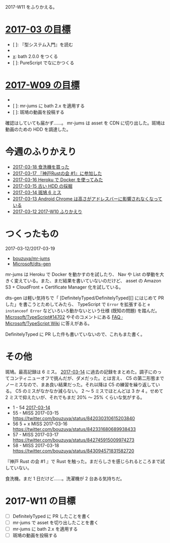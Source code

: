 2017-W11 をふりかえる。

# [2017-03 の目標][2017-02-28]

- [ ]: 『型システム入門』を読む
- [x]: 斑鳩を続ける
- [x]: bath 2.0.0 をつくる
- [ ]: PureScript でなにかつくる

# [2017-W09 の目標][2017-02-26]

- [x]: 毎日、週の目標を確認する
- [ ]: mr-jums に bath 2.x を適用する
- [ ]: 斑鳩の動画を投稿する

確認はしていても届かず……。 mr-jums は asset を CDN に切り出した。斑鳩は動画のための HDD を調達した。

# 今週のふりかえり

- [2017-03-18 食洗機を買った][2017-03-18]
- [2017-03-17 『神戸Rustの会 #1』に参加した][2017-03-17]
- [2017-03-16 Heroku で Docker を使ってみた][2017-03-16]
- [2017-03-15 古い HDD の採掘][2017-03-15]
- [2017-03-14 斑鳩 6 ミス][2017-03-14]
- [2017-03-13 Android Chrome は高さがアドレスバーに影響されなくなっている][2017-03-13]
- [2017-03-12 2017-W10 ふりかえり][2017-03-12]

# つくったもの

2017-03-12/2017-03-19

- [bouzuya/mr-jums][]
- [Microsoft/dts-gen][]

mr-jums は Heroku で Docker を動かすのを試したり、 Nav や List の挙動を大きく変えている。また、まだ結果を書いていないのだけど、 asset の Amazon S3 + CloudFront + Certificate Manager 化を試している。

dts-gen は軽い気持ちで「 [DefinitelyTyped/DefinitelyTyped][] にはじめて PR した」を書こうとためしてみたら、 TypeScript で `Error` を拡張すると `e instanceof Error` などいろいろ動かないという仕様 (既知の問題) を踏んだ。 [Microsoft/TypeScript#14702][] やそのコメントにある [FAQ · Microsoft/TypeScript Wiki](https://github.com/Microsoft/TypeScript/wiki/FAQ#why-doesnt-extending-built-ins-like-error-array-and-map-work) に答えがある。

DefinitelyTyped に PR した件も書いていないので、これもまた書く。

# その他

斑鳩。最高記録は 6 ミス。 [2017-03-14][] に過去の記録をまとめた。調子にのってコンティニューオフで挑んだが、ダメだった。とは言え、 C5 の第二形態までノーミスなので、まあ良い結果だった。それ以降は C5 の練習を繰り返している。 C5 のミスがなかなか減らない。 2 〜 5 ミスでほとんどは 3 か 4 。せめて 2 ミスで抑えたいが、それでもまだ 20% 〜 25% くらいな気がする。

- 1 - 54 [2017-03-14][]
- 55 - MISS 2017-03-15 https://twitter.com/bouzuya/status/842030310615203840
- 56 5 + x MISS 2017-03-16 https://twitter.com/bouzuya/status/842331680689938433
- 57 - MISS 2017-03-17 https://twitter.com/bouzuya/status/842745915009974273
- 58 - MISS 2017-03-18 https://twitter.com/bouzuya/status/843094571831582720

『神戸 Rust の会 #1 』で Rust を触った。まだらしさを感じられるところまで試していない。

食洗機。まだ 1 日だけど……。洗濯機が 2 台ある気持ちだ。

# 2017-W11 の目標

- [ ] DefinitelyTyped に PR したことを書く
- [ ] mr-jums で asset を切り出したことを書く
- [ ] mr-jums に bath 2.x を適用する
- [ ] 斑鳩の動画を投稿する

[2017-02-26]: http://blog.bouzuya.net/2017/02/26/
[2017-02-28]: http://blog.bouzuya.net/2017/02/28/
[2017-03-12]: http://blog.bouzuya.net/2017/03/12/
[2017-03-13]: http://blog.bouzuya.net/2017/03/13/
[2017-03-14]: http://blog.bouzuya.net/2017/03/14/
[2017-03-15]: http://blog.bouzuya.net/2017/03/15/
[2017-03-16]: http://blog.bouzuya.net/2017/03/16/
[2017-03-17]: http://blog.bouzuya.net/2017/03/17/
[2017-03-18]: http://blog.bouzuya.net/2017/03/18/
[Microsoft/TypeScript#14702]: https://github.com/Microsoft/TypeScript/issues/14702
[Microsoft/dts-gen]: https://github.com/Microsoft/dts-gen
[bouzuya/mr-jums]: https://github.com/bouzuya/mr-jums
